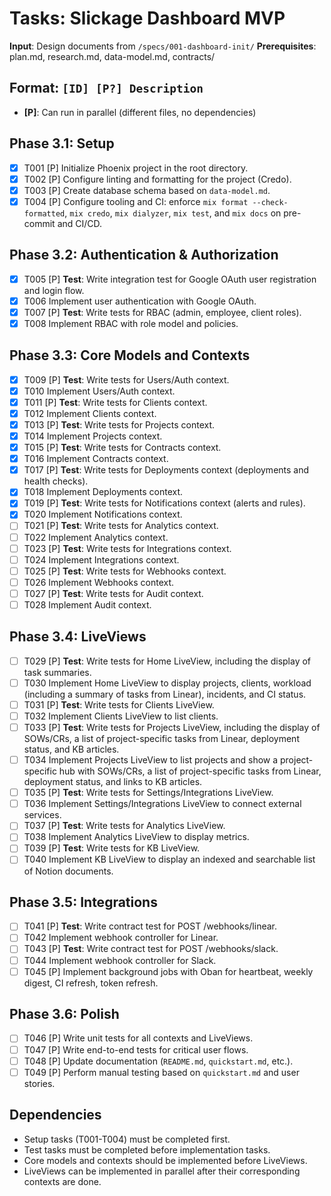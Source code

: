 # Tasks: Slickage Dashboard MVP

**Input**: Design documents from `/specs/001-dashboard-init/`
**Prerequisites**: plan.md, research.md, data-model.md, contracts/

## Format: `[ID] [P?] Description`
- **[P]**: Can run in parallel (different files, no dependencies)

## Phase 3.1: Setup
- [x] T001 [P] Initialize Phoenix project in the root directory.
- [x] T002 [P] Configure linting and formatting for the project (Credo).
- [x] T003 [P] Create database schema based on `data-model.md`.
- [x] T004 [P] Configure tooling and CI: enforce `mix format --check-formatted`, `mix credo`, `mix dialyzer`, `mix test`, and `mix docs` on pre-commit and CI/CD.

## Phase 3.2: Authentication & Authorization
 - [x] T005 [P] **Test**: Write integration test for Google OAuth user registration and login flow.
 - [x] T006 Implement user authentication with Google OAuth.
 - [x] T007 [P] **Test**: Write tests for RBAC (admin, employee, client roles).
 - [x] T008 Implement RBAC with role model and policies.

## Phase 3.3: Core Models and Contexts
- [x] T009 [P] **Test**: Write tests for Users/Auth context.
- [x] T010 Implement Users/Auth context.
- [x] T011 [P] **Test**: Write tests for Clients context.
- [x] T012 Implement Clients context.
- [x] T013 [P] **Test**: Write tests for Projects context.
- [x] T014 Implement Projects context.
- [x] T015 [P] **Test**: Write tests for Contracts context.
- [x] T016 Implement Contracts context.
- [x] T017 [P] **Test**: Write tests for Deployments context (deployments and health checks).
- [x] T018 Implement Deployments context.
- [x] T019 [P] **Test**: Write tests for Notifications context (alerts and rules).
- [x] T020 Implement Notifications context.
- [ ] T021 [P] **Test**: Write tests for Analytics context.
- [ ] T022 Implement Analytics context.
- [ ] T023 [P] **Test**: Write tests for Integrations context.
- [ ] T024 Implement Integrations context.
- [ ] T025 [P] **Test**: Write tests for Webhooks context.
- [ ] T026 Implement Webhooks context.
- [ ] T027 [P] **Test**: Write tests for Audit context.
- [ ] T028 Implement Audit context.

## Phase 3.4: LiveViews
- [ ] T029 [P] **Test**: Write tests for Home LiveView, including the display of task summaries.
- [ ] T030 Implement Home LiveView to display projects, clients, workload (including a summary of tasks from Linear), incidents, and CI status.
- [ ] T031 [P] **Test**: Write tests for Clients LiveView.
- [ ] T032 Implement Clients LiveView to list clients.
- [ ] T033 [P] **Test**: Write tests for Projects LiveView, including the display of SOWs/CRs, a list of project-specific tasks from Linear, deployment status, and KB articles.
- [ ] T034 Implement Projects LiveView to list projects and show a project-specific hub with SOWs/CRs, a list of project-specific tasks from Linear, deployment status, and links to KB articles.
- [ ] T035 [P] **Test**: Write tests for Settings/Integrations LiveView.
- [ ] T036 Implement Settings/Integrations LiveView to connect external services.
- [ ] T037 [P] **Test**: Write tests for Analytics LiveView.
- [ ] T038 Implement Analytics LiveView to display metrics.
- [ ] T039 [P] **Test**: Write tests for KB LiveView.
- [ ] T040 Implement KB LiveView to display an indexed and searchable list of Notion documents.

## Phase 3.5: Integrations
- [ ] T041 [P] **Test**: Write contract test for POST /webhooks/linear.
- [ ] T042 Implement webhook controller for Linear.
- [ ] T043 [P] **Test**: Write contract test for POST /webhooks/slack.
- [ ] T044 Implement webhook controller for Slack.
- [ ] T045 [P] Implement background jobs with Oban for heartbeat, weekly digest, CI refresh, token refresh.

## Phase 3.6: Polish
- [ ] T046 [P] Write unit tests for all contexts and LiveViews.
- [ ] T047 [P] Write end-to-end tests for critical user flows.
- [ ] T048 [P] Update documentation (`README.md`, `quickstart.md`, etc.).
- [ ] T049 [P] Perform manual testing based on `quickstart.md` and user stories.

## Dependencies
- Setup tasks (T001-T004) must be completed first.
- Test tasks must be completed before implementation tasks.
- Core models and contexts should be implemented before LiveViews.
- LiveViews can be implemented in parallel after their corresponding contexts are done.
